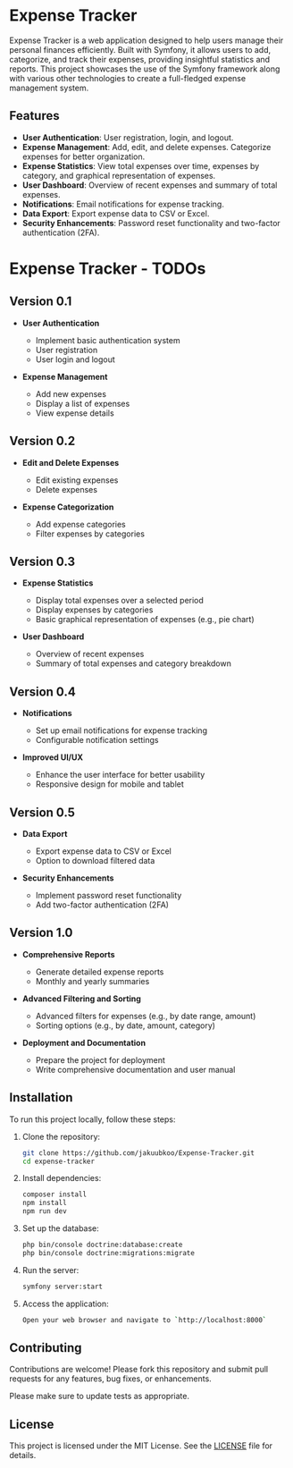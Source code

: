# Expense Tracker

Expense Tracker is a web application designed to help users manage their personal finances efficiently. Built with Symfony, it allows users to add, categorize, and track their expenses, providing insightful statistics and reports. This project showcases the use of the Symfony framework along with various other technologies to create a full-fledged expense management system.

## Features

- **User Authentication**: User registration, login, and logout.
- **Expense Management**: Add, edit, and delete expenses. Categorize expenses for better organization.
- **Expense Statistics**: View total expenses over time, expenses by category, and graphical representation of expenses.
- **User Dashboard**: Overview of recent expenses and summary of total expenses.
- **Notifications**: Email notifications for expense tracking.
- **Data Export**: Export expense data to CSV or Excel.
- **Security Enhancements**: Password reset functionality and two-factor authentication (2FA).

# Expense Tracker - TODOs

## Version 0.1
- **User Authentication**
  - Implement basic authentication system
  - User registration
  - User login and logout

- **Expense Management**
  - Add new expenses
  - Display a list of expenses
  - View expense details

## Version 0.2
- **Edit and Delete Expenses**
  - Edit existing expenses
  - Delete expenses

- **Expense Categorization**
  - Add expense categories
  - Filter expenses by categories

## Version 0.3
- **Expense Statistics**
  - Display total expenses over a selected period
  - Display expenses by categories
  - Basic graphical representation of expenses (e.g., pie chart)

- **User Dashboard**
  - Overview of recent expenses
  - Summary of total expenses and category breakdown

## Version 0.4
- **Notifications**
  - Set up email notifications for expense tracking
  - Configurable notification settings

- **Improved UI/UX**
  - Enhance the user interface for better usability
  - Responsive design for mobile and tablet

## Version 0.5
- **Data Export**
  - Export expense data to CSV or Excel
  - Option to download filtered data

- **Security Enhancements**
  - Implement password reset functionality
  - Add two-factor authentication (2FA)

## Version 1.0
- **Comprehensive Reports**
  - Generate detailed expense reports
  - Monthly and yearly summaries

- **Advanced Filtering and Sorting**
  - Advanced filters for expenses (e.g., by date range, amount)
  - Sorting options (e.g., by date, amount, category)

- **Deployment and Documentation**
  - Prepare the project for deployment
  - Write comprehensive documentation and user manual


## Installation

To run this project locally, follow these steps:

1. Clone the repository:
   ```sh
   git clone https://github.com/jakuubkoo/Expense-Tracker.git
   cd expense-tracker
   ```
2. Install dependencies:
   ```sh
   composer install
   npm install
   npm run dev
   ```
3. Set up the database:
   ```sh
   php bin/console doctrine:database:create
   php bin/console doctrine:migrations:migrate
   ```
4. Run the server:
   ```sh
   symfony server:start
   ```
5. Access the application:
   ```sh
   Open your web browser and navigate to `http://localhost:8000`
   ```

## Contributing

Contributions are welcome! Please fork this repository and submit pull requests for any features, bug fixes, or enhancements.

Please make sure to update tests as appropriate.

## License

This project is licensed under the MIT License. See the [LICENSE](https://choosealicense.com/licenses/mit/) file for details.